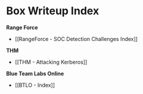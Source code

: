 # Box Writeup Index
**Range Force**
- [[RangeForce - SOC Detection Challenges Index]]

**THM**
- [[THM - Attacking Kerberos]]

**Blue Team Labs Online**
- [[BTLO - Index]]